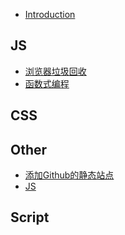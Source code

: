 - [Introduction](./README.md)
 
## JS


- [浏览器垃圾回收](01-JS/01-浏览器垃圾回收.md)
- [函数式编程](01-JS/02-函数式编程.md)

## CSS



## Other


- [添加Github的静态站点](10-other/01-添加github的静态站点.md)
- [JS]()

## Script
